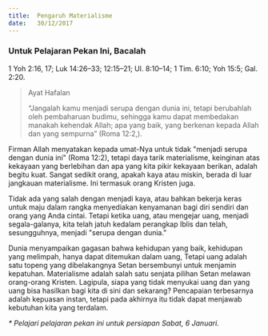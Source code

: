 ```yaml
---
title:  Pengaruh Materialisme
date:   30/12/2017
---
```


### Untuk Pelajaran Pekan Ini, Bacalah 
1 Yoh 2:16, 17; Luk 14:26–33; 12:15–21; Ul. 8:10–14; 1 Tim. 6:10; Yoh 15:5; Gal. 2:20. 

> <p>Ayat Hafalan</p>
> “Jangalah kamu menjadi serupa dengan dunia ini, tetapi berubahlah oleh pembaharuan budimu, sehingga kamu dapat membedakan manakah kehendak Allah; apa yang baik, yang berkenan kepada Allah dan yang sempurna” (Roma 12:2,).  

Firman Allah menyatakan kepada umat-Nya untuk tidak "menjadi serupa dengan dunia ini" (Roma 12:2), tetapi daya tarik materialisme, keinginan atas kekayaan yang berlebihan dan apa yang kita pikir kekayaan berikan, adalah begitu kuat. Sangat sedikit orang, apakah kaya atau miskin, berada di luar jangkauan materialisme. Ini termasuk orang Kristen juga.

Tidak ada yang salah dengan menjadi kaya, atau bahkan bekerja keras untuk maju dalam rangka menyediakan kenyamanan bagi diri sendiri dan orang yang Anda cintai. Tetapi ketika uang, atau mengejar uang, menjadi segala-galanya, kita telah jatuh kedalam perangkap Iblis dan telah, sesungguhnya, menjadi "serupa dengan dunia."

Dunia menyampaikan gagasan bahwa kehidupan yang baik, kehidupan yang melimpah, hanya dapat ditemukan dalam uang, Tetapi uang adalah satu topeng yang dibelakangnya Setan bersembunyi untuk menjamin kepatuhan. Materialisme adalah salah satu senjata pilihan Setan melawan orang-orang Kristen. Lagipula, siapa yang tidak menyukai uang dan yang uang bisa hasilkan bagi kita di sini dan sekarang? Pencapaian terbesarnya adalah kepuasan instan, tetapi pada akhirnya itu tidak dapat menjawab kebutuhan kita yang terdalam.
 
_* Pelajari pelajaran pekan ini untuk persiapan Sabat, 6 Januari._